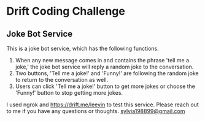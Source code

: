 # Drift Coding Challenge

## Joke Bot Service

This is a joke bot service, which has the following functions.

1. When any new message comes in and contains the phrase 'tell me a joke,' the joke bot service will reply a random joke to the conversation.
2. Two buttons, 'Tell me a joke!' and 'Funny!' are following the random joke to return to the conversation as well.
3. Users can click 'Tell me a joke!' button to get more jokes or choose the 'Funny!' button to stop getting more jokes.

I used ngrok and https://drift.me/leeyin to test this service.
Please reach out to me if you have any questions or thoughts. sylvia198899@gmail.com
